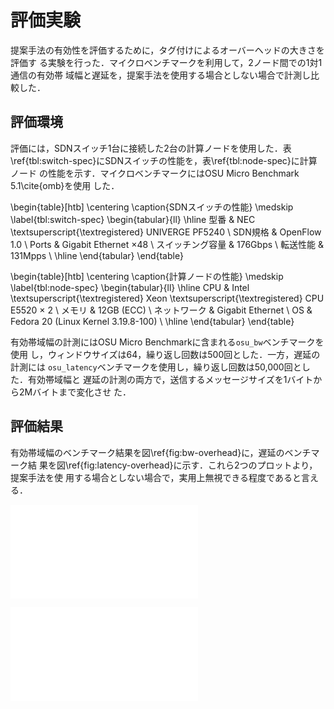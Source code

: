 # 評価実験

提案手法の有効性を評価するために，タグ付けによるオーバーヘッドの大きさを評価す
る実験を行った．マイクロベンチマークを利用して，2ノード間での1対1通信の有効帯
域幅と遅延を，提案手法を使用する場合としない場合で計測し比較した．

## 評価環境

評価には，SDNスイッチ1台に接続した2台の計算ノードを使用した．表
\ref{tbl:switch-spec}にSDNスイッチの性能を，表\ref{tbl:node-spec}に計算ノード
の性能を示す．マイクロベンチマークにはOSU Micro Benchmark 5.1\cite{omb}を使用
した．

\begin{table}[htb]
    \centering
    \caption{SDNスイッチの性能}
    \medskip
    \label{tbl:switch-spec}
    \begin{tabular}{ll}
        \hline
        型番             & NEC \textsuperscript{\textregistered} UNIVERGE PF5240 \\
        SDN規格          & OpenFlow 1.0 \\
        Ports            & Gigabit Ethernet $\times$48 \\
        スイッチング容量 & 176Gbps \\
        転送性能         & 131Mpps \\ \hline
    \end{tabular}
\end{table}

\begin{table}[htb]
    \centering
    \caption{計算ノードの性能}
    \medskip
    \label{tbl:node-spec}
    \begin{tabular}{ll}
        \hline
        CPU          & Intel \textsuperscript{\textregistered} Xeon \textsuperscript{\textregistered} CPU E5520 $\times$ 2 \\
        メモリ       & 12GB (ECC) \\
        ネットワーク & Gigabit Ethernet \\
        OS           & Fedora 20 (Linux Kernel 3.19.8-100) \\ \hline
    \end{tabular}
\end{table}

有効帯域幅の計測にはOSU Micro Benchmarkに含まれる`osu_bw`ベンチマークを使用
し，ウィンドウサイズは64，繰り返し回数は500回とした．一方，遅延の計測には
`osu_latency`ベンチマークを使用し，繰り返し回数は50,000回とした．有効帯域幅と
遅延の計測の両方で，送信するメッセージサイズを1バイトから2Mバイトまで変化させ
た．

## 評価結果

有効帯域幅のベンチマーク結果を図\ref{fig:bw-overhead}に，遅延のベンチマーク結
果を図\ref{fig:latency-overhead}に示す．これら2つのプロットより，提案手法を使
用する場合としない場合で，実用上無視できる程度であると言える．

![2ノード間の有効帯域幅の比較\label{fig:bw-overhead}](bw.pdf)

![2ノード間の遅延の比較\label{fig:latency-overhead}](latency.pdf)

